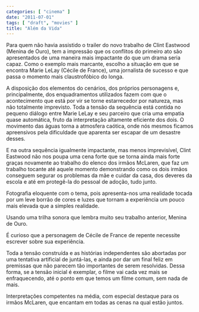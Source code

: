 ```yaml
---
categories: [ "cinema" ]
date: "2011-07-01"
tags: [ "draft", "movies" ]
title: "Além da Vida"
---
```

Para quem não havia assistido o trailer do novo trabalho de Clint
Eastwood (Menina de Ouro), tem a impressão que os conflitos do primeiro
ato são apresentados de uma maneira mais impactante do que um drama
seria capaz. Como o exemplo mais marcante, escolho a situação em que
se encontra Marie LeLay (Cécile de France), uma jornalista de sucesso
e que passa o momento mais claustrofóbico do longa.

A disposição dos elementos do cenários, dos próprios personagens
e, principalmente, dos enquadramentos utilizados fazem com que o
acontecimento que está por vir se torne estarrecedor por natureza,
mas não totalmente imprevisto. Toda a tensão da sequência está
contida no pequeno diálogo entre Marie LeLay e seu parceiro que cria uma
empatia quase automática, fruto da interpretação altamente eficiente
dos dois. O movimento das águas torna a atmosfera caótica, onde nós
mesmos ficamos apreensivos pela dificuldade que aparenta ser escapar de
um desastre desses.

E na outra sequência igualmente impactante, mas menos imprevisível,
Clint Eastwood não nos poupa uma cena forte que se torna ainda mais forte
graças novamente ao trabalho do elenco dos irmãos McLaren, que faz um
trabalho tocante até aquele momento demonstrando como os dois irmãos
conseguem segurar os problemas da mãe e cuidar da casa, dos deveres da
escola e até em protegê-la do pessoal de adoção, tudo junto.

Fotografia eloquente com o tema, pois apresenta-nos uma realidade tocada
por um leve borrão de cores e luzes que tornam a experiência um pouco
mais elevada que a simples realidade.

Usando uma trilha sonora que lembra muito seu trabalho anterior, Menina
de Ouro.

É curioso que a personagem de Cécile de France de repente necessite
escrever sobre sua experiência.

Toda a tensão construída e as histórias independentes são abortadas
por uma tentativa artificial de juntá-las, e ainda por dar um final feliz
em premissas que não parecem tão importantes de serem resolvidas. Dessa
forma, se a tensão inicial é exemplar, o filme vai cada vez mais se
enfraquecendo, até o ponto em que temos um filme comum, sem nada de
mais.

Interpretações competentes na média, com especial destaque para os
irmãos McLaren, que encantam em todas as cenas na qual estão juntos.

